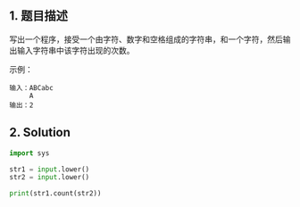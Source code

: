 ## 1. 题目描述

写出一个程序，接受一个由字符、数字和空格组成的字符串，和一个字符，然后输出输入字符串中该字符出现的次数。

示例：

```
输入：ABCabc
     A
输出：2
```



## 2. Solution

```python
import sys

str1 = input.lower()
str2 = input.lower()

print(str1.count(str2))
```

